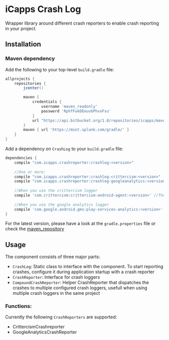 # iCapps Crash Log #
Wrapper library around different crash reporters to enable crash reporting in your project.

## Installation ##
### Maven dependency
Add the following to your top-level `build.gradle` file:

```groovy
allprojects {
    repositories {
        jcenter()

        maven {
            credentials {
                username 'maven_readonly'
                password 'RphfFukDEeuvbPhvxFsu'
            }
            url "https://api.bitbucket.org/1.0/repositories/icapps/maven_repository/raw/releases"
        }
        maven { url 'https://mint.splunk.com/gradle/' }
    }
}
```

Add a dependency on `CrashLog` to your `build.gradle` file:

```groovy
dependencies {
    compile "com.icapps.crashreporter:crashlog:<version>"
		
	//One or more:
	compile "com.icapps.crashreporter:crashlog-crittercism:<version>"
	compile "com.icapps.crashreporter:crashlog-googleanalytics:<version>"
	
	//When you use the crittercism logger
	compile 'com.crittercism:crittercism-android-agent:<version>' //The library currently works verified against 5.5.5
	
	//When you use the google analytics logger
	compile 'com.google.android.gms:play-services-analytics:<version>' //The library is currently verified against 8.4.0
}
```

For the latest version, please have a look at the `gradle.properties` file or check the [maven_repository](https://bitbucket.org/icapps/maven_repository)


## Usage ##

The component consists of three major parts:

- `CrashLog`: Static class to interface with the component. To start reporting crashes, configure it during application startup with a crash reporter
- `CrashReporter`: Interface for crash loggers
- `CompoundCrashReporter`: Helper CrashReporter that dispatches the crashes to multiple configured crash loggers, usefull when using multiple crash loggers in the same project

### Functions: ###

Currently the following `CrashReporters` are supported:

- CrittercismCrashreporter
- GoogleAnalyticsCrashReporter